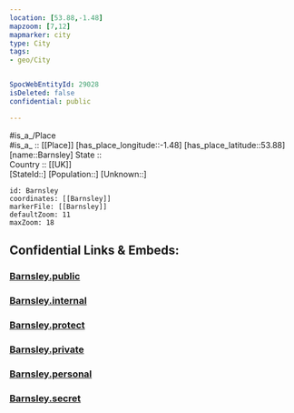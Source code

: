 ```yaml
---
location: [53.88,-1.48] 
mapzoom: [7,12] 
mapmarker: city 
type: City
tags:
- geo/City


SpocWebEntityId: 29028
isDeleted: false
confidential: public

---
```

#is_a_/Place  
#is_a_ :: [[Place]] 
[has_place_longitude::-1.48] 
[has_place_latitude::53.88] 
[name::Barnsley] 
State ::  
Country :: [[UK]]  
[StateId::] 
[Population::] 
[Unknown::] 


```leaflet
id: Barnsley
coordinates: [[Barnsley]] 
markerFile: [[Barnsley]] 
defaultZoom: 11 
maxZoom: 18
```


## Confidential Links & Embeds: 

### [Barnsley.public](/_public/\Earth\Continent\Europe\Europe~North\UK\England\Regions~England\Yorkshire_and_the_Humber\Yorkshire~West\Leeds,County\cities~LeedsBarnsley.public.md) 

### [Barnsley.internal](/_internal/\Earth\Continent\Europe\Europe~North\UK\England\Regions~England\Yorkshire_and_the_Humber\Yorkshire~West\Leeds,County\cities~LeedsBarnsley.internal.md) 

### [Barnsley.protect](/_protect/\Earth\Continent\Europe\Europe~North\UK\England\Regions~England\Yorkshire_and_the_Humber\Yorkshire~West\Leeds,County\cities~LeedsBarnsley.protect.md) 

### [Barnsley.private](/_private/\Earth\Continent\Europe\Europe~North\UK\England\Regions~England\Yorkshire_and_the_Humber\Yorkshire~West\Leeds,County\cities~LeedsBarnsley.private.md) 

### [Barnsley.personal](/_personal/\Earth\Continent\Europe\Europe~North\UK\England\Regions~England\Yorkshire_and_the_Humber\Yorkshire~West\Leeds,County\cities~LeedsBarnsley.personal.md) 

### [Barnsley.secret](/_secret/\Earth\Continent\Europe\Europe~North\UK\England\Regions~England\Yorkshire_and_the_Humber\Yorkshire~West\Leeds,County\cities~LeedsBarnsley.secret.md)

